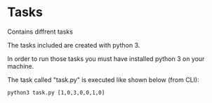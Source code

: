 # Tasks
Contains diffrent tasks

The tasks included are created with python 3.

In order to run those tasks you must have installed python 3 on your machine.

The task called "task.py" is executed like shown below (from CLI):

    python3 task.py [1,0,3,0,0,1,0]

